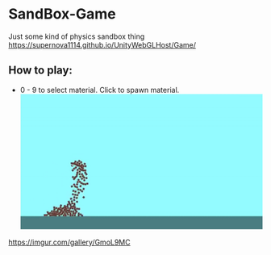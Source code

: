 # SandBox-Game
Just some kind of physics sandbox thing
<br>
https://supernova1114.github.io/UnityWebGLHost/Game/

## How to play:
- 0 - 9 to select material. Click to spawn material.
![sandbox-game-gif](repo/sandbox-game.gif)

https://imgur.com/gallery/GmoL9MC

